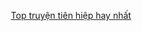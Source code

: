 
<div align="center">


[Top truyện tiên hiệp hay nhất](https://truyenchuhub.com/danhsach/truyen-tien-hiep-hay)
</div>

